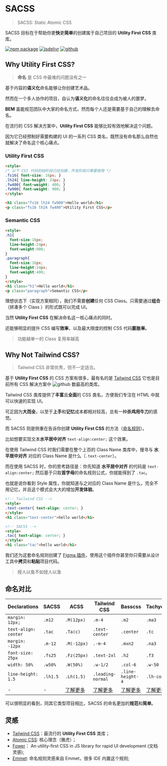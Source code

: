 # SACSS

> SACSS: Static Atomic CSS

SACSS 目标在于帮助你更**快**更**简单**的创建属于自己项目的 **Utility First CSS** 类库。

[![npm package][npm-badge]][npm-url]
[![jsdelivr][jsdelivr-badge]][jsdelivr-url]
[![github][git-badge]][git-url]

[npm-badge]: https://img.shields.io/npm/v/sacss.svg
[npm-url]: https://www.npmjs.org/package/sacss
[npm-downloads]: https://img.shields.io/npm/dw/sacss
[git-url]: https://github.com/ziven27/SACSS
[git-badge]: https://img.shields.io/github/stars/ziven27/SACSS.svg?style=social
[jsdelivr-badge]: https://data.jsdelivr.com/v1/package/npm/sacss/badge
[jsdelivr-url]: https://www.jsdelivr.com/package/npm/sacss

## Why Utility First CSS?

> **命名** 是 CSS 中最难的问题没有之一

基于内容的**语义化**命名能够让你创建艺术品。

然而在一个多人协作的项目，自认为**语义化**的命名往往会成为被人的噩梦。

**BEM** 虽能规范团队中大家的命名方式，然而每个人还是需要基于自己的理解去命名。

在流行的 CSS 解决方案中，**Utility First CSS** 能够比较有效地解决这个问题。

因为它已经预制好需要构建的 UI 的一系列 CSS 类名，既然没有命名那么自然也就解决了命名这个核心痛点。


### Utility First CSS

```html
<style>
/* 以下 CSS 代码初始阶段已经创建，开发阶段只需要使用 */
.fs16{ font-size: 16px; }
.lh24{ line-height: 24px; }
.fw400{ font-weight: 400; }
.fw900{ font-weight: 900; }
</style>

<h1 class="fs16 lh24 fw900">Hello world</h1>
<p class="fs16 lh24 fw400">Utility First CSS</p>
```

### Semantic CSS

```html
<style>
.h1{
  font-size:16px;
  line-height:24px;
  font-weight:900;
}
.paragraph{
  font-size:16px;
  line-height:24px;
  font-weight:400;
}
</style>
<h1 class="h1">Hello world</h1>
<p class="paragraph">Semantic CSS</p>
```

理想状态下（实现方案相同），我们不需要**创建**任何 CSS Class。只需要通过**组合**（拼凑多个 Class ）的形式既可以完成 UI。

当然 **Utility First CSS** 在解决命名这一核心痛点的同时。

还能够明显的提升 CSS 编写**效率**，以及最大限度的控制 CSS 代码**膨胀率**。

> 功能越单一的 Class 复用率越高

## Why Not Tailwind CSS?

> Tailwind CSS 非常优秀，但不一定适合。

基于 **Utility First CSS** 的 CSS 方案有很多，最有名的是 [Tailwind CSS](https://tailwindcss.com/) 它也是目前所有 CSS 解决方案中 ![github](https://img.shields.io/github/stars/tailwindlabs/tailwindcss.svg?style=social) 数最高的类库。

Tailwind CSS 类库提供了**丰富**且**全面**的 CSS 类名，方便我们专注在 HTML 中就可以快速的实现 UI。

可正因为**大而全**，以至于**上手**和**记忆**成本都相对较高，总有一种**杀鸡用牛刀**的感觉。

而 SACSS 则是侧重在告诉你创建 **Utility First CSS** 的方法（[命名规则](./guides.name)）。

比如想要实现文本**水平居中对齐** `text-align:center;` 这个效果。

在使用 Tailwind CSS 时我们需要在整个上百的 Class Name 类库中，搜寻与 **水平居中对齐** 对应的 Class Name 是什么（`.text-center`）。

而在使用 SACSS 时，你的思考路径是：你先知道 **水平居中对齐** 的代码是 `text-align:center;` 然后基于只取**首字母**的命名规则公式，你就能得到了 `.tac`。

也就是说你看到 Style 属性，你就知道与之对应的 Class Name 是什么，完全不用记忆，并且这个模式会大大的增加**开发体验**。

```html
<!-- Tailwind CSS -->
<style>
.text-center{ text-align: center; }
</style>
<h1 class="text-center">hello world</h1>

<!-- SACSS -->
<style>
.tac{ text-align: center; }
</style>
<h1 class="tac">hello world</h1>
```

我们还为这套命名规则创建了 [Figma 插件](./intro.design)，使用这个插件你甚至你只需要从设计工具中**拷贝**和**粘贴**项目代码。

> 授人以鱼不如授人以渔

## 命名对比

| Declarations         | SACSS     | ACSS       | Tailwind CSS      | Basscss          | Tachyons   |
| -------------------- | -------- | ----------- | ----------------- | ---------------- | ---------- |
| `margin: 12px;`      | `.m12`   | `.M(12px)`  | `.m-4`            | `.m2`            | `.ma3`     |
| `text-align: center` | `.tac`   | `.Ta(c)`    | `.text-center`    | `.center`        | `.tc`      |
| `margin: -12px`      | `.m-12`  | `.M(-12px)` | `.-m-4`           | `.mxn2`          | `.na3`     |
| `font-size: 25px`    | `.fs25`  | `.Fz(25px)` | `.text-2xl`       | `.h2`            | `.f3`      |
| `width: 50%`         | `.w50%`  | `.W(50%)`   | `.w-1/2`          | `.col-6`         | `.w-50`    |
| `line-height: 1.5`   | `.lh1.5` | `.Lh(1.5)`  | `.leading-normal` | `.line-height-4` | `.lh-copy` |
| - | - | [了解更多](https://acss.io/) | [了解更多](https://tailwindcss.com/) |[了解更多](https://basscss.com/) |[了解更多](http://tachyons.io/) |

可以很明显的看到，同其它类型项目相比，SACSS 的命名更加的**规范**和**简单**。

## 灵感

- [Tailwind CSS](https://tailwindcss.com/)：最流行的 **Utility First CSS** 类库；
- [Atomic CSS](https://acss.io/): 核心理念（雅虎）；
- [Fower](https://fower.vercel.app/)： An utility-first CSS in JS library for rapid UI development (文档灵感);
- [Emmet](https://www.emmet.io/): 命名规则灵感来自 Emmet，很多 IDE 内置这个规则;
